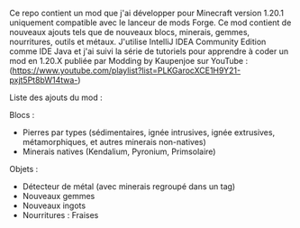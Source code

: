 Ce repo contient un mod que j'ai développer pour Minecraft version 1.20.1 uniquement compatible avec le lanceur de mods Forge. Ce mod contient de nouveaux ajouts tels que de nouveaux blocs, minerais, gemmes, nourritures, outils et métaux. J'utilise IntelliJ IDEA Community Edition comme IDE Java et j'ai suivi la série de tutoriels pour apprendre à coder un mod en 1.20.X publiée par Modding by Kaupenjoe sur YouTube : (https://www.youtube.com/playlist?list=PLKGarocXCE1H9Y21-pxjt5Pt8bW14twa-)




Liste des ajouts du mod :

Blocs : 
- Pierres par types (sédimentaires, ignée intrusives, ignée extrusives, métamorphiques, et autres minerais non-natives)
- Minerais natives (Kendalium, Pyronium, Primsolaire)

Objets :
- Détecteur de métal (avec minerais regroupé dans un tag)
- Nouveaux gemmes
- Nouveaux ingots
- Nourritures : Fraises
